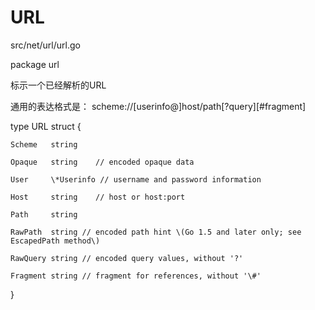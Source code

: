 # URL

src/net/url/url.go

package url

标示一个已经解析的URL

通用的表达格式是：	scheme://\[userinfo@\]host/path\[?query\]\[\#fragment\]



type URL struct {

```
Scheme   string

Opaque   string    // encoded opaque data

User     \*Userinfo // username and password information

Host     string    // host or host:port

Path     string

RawPath  string // encoded path hint \(Go 1.5 and later only; see EscapedPath method\)

RawQuery string // encoded query values, without '?'

Fragment string // fragment for references, without '\#'
```

}

